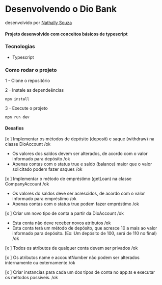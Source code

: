 # Desenvolvendo o Dio Bank
desenvolvido por [Nathally Souza](https://github.com/nathyts)

#### Projeto desenvolvido com conceitos básicos de typescript

### Tecnologias
- Typescript

### Como rodar o projeto

1 - Clone o repositório

2 - Instale as dependeências
    
    npm install

3 - Execute o projeto

    npm run dev

#### Desafios
[x ] Implementar os métodos de depósito (deposit) e saque (withdraw) na classe DioAccount /ok
  - Os valores dos saldos devem ser alterados, de acordo com o valor informado para depósito /ok
  - Apenas contas com o status true e saldo (balance) maior que o valor solicitado podem fazer saques /ok

[x ] Implementar o método de empréstimo (getLoan) na classe CompanyAccount /ok
  - Os valores do saldos deve ser acrescidos, de acordo com o valor informado para empréstimo /ok
  - Apenas contas com o status true podem fazer empréstimo /ok

[x ] Criar um novo tipo de conta a partir da DioAccount /ok
  - Esta conta não deve receber novos atributos /ok
  - Esta conta terá um método de depósito, que acresce 10 a mais ao valor informado para depósito. (Ex: Um depósito de 100, será de 110 no final) /ok

[x ] Todos os atributos de qualquer conta devem ser privados /ok

[x ] Os atributos name e accountNumber não podem ser alterados internamente ou externamente /ok

[x ] Criar instancias para cada um dos tipos de conta no app.ts e executar os métodos possíveis. /ok
